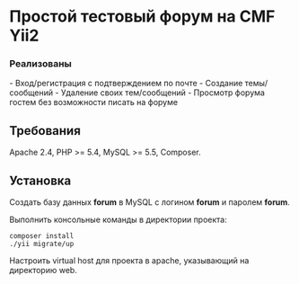 <h1>Простой тестовый форум на CMF Yii2</h1>

<h3>Реализованы</h3>
 - Вход/регистрация с подтверждением по почте
 - Создание темы/сообщений
 - Удаление своих тем/сообщений
 - Просмотр форума гостем без возможности писать на форуме

Требования
------------

Apache 2.4, PHP >= 5.4, MySQL >= 5.5, Composer.

Установка
------------

Создать базу данных <b>forum</b> в MySQL с логином <b>forum</b> и паролем <b>forum</b>.

Выполнить консольные команды в директории проекта:

~~~
composer install
./yii migrate/up
~~~

Настроить virtual host для проекта в apache, указывающий на директорию web.